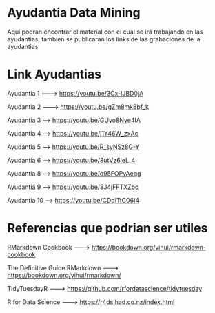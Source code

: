 # Ayudantia Data Mining
Aqui podran encontrar el material con el cual se irá trabajando en las ayudantias, tambien se publicaran los links de las grabaciones de la ayudantias 

# Link Ayudantias

Ayudantia 1 ---> https://youtu.be/3Cx-lJBD0jA

Ayudantia 2 ---> https://youtu.be/gZm8mk8bf_k

Ayudantia 3 --> https://youtu.be/GUyo8Nye4IA

Ayudantia 4 --> https://youtu.be/j1Y46W_zxAc

Ayudantia 5 --> https://youtu.be/R_syNSz8G-Y

Ayudantia 6 --> https://youtu.be/8utVz6IeL_4

Ayudantia 8 --> https://youtu.be/o95FOPyAeqg

Ayudantia 9 --> https://youtu.be/8J4jFFTXZbc

Ayudantia 10 --> https://youtu.be/CDqITtC06I4

# Referencias que podrian ser utiles

RMarkdown Cookbook ---> https://bookdown.org/yihui/rmarkdown-cookbook 

The Definitive Guide RMarkdown ---> https://bookdown.org/yihui/rmarkdown/ 

TidyTuesdayR ---> https://github.com/rfordatascience/tidytuesday 

R for Data Science ---> https://r4ds.had.co.nz/index.html 
